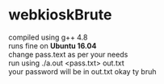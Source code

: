 # webkioskBrute
compiled using g++ 4.8<br>
runs fine on <b>Ubuntu 16.04</b> <br>
change pass.text as per your needs <br>
run using ./a.out &lt;pass.txt&gt;  out.txt <br>
your password will be in out.txt
okay ty bruh
